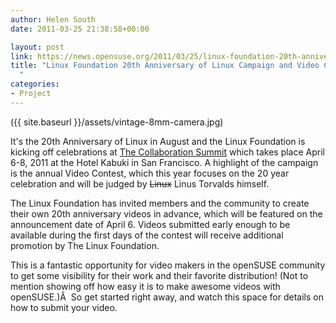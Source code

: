 ```yaml
---
author: Helen South
date: 2011-03-25 21:38:58+00:00

layout: post
link: https://news.opensuse.org/2011/03/25/linux-foundation-20th-anniversary-of-linux-campaign-and-video-contest/
title: "Linux Foundation 20th Anniversary of Linux Campaign and Video Contest\
  "
categories:
- Project
---
```

({{ site.baseurl }}/assets/vintage-8mm-camera.jpg)

It's the 20th Anniversary of Linux in August and the Linux Foundation is kicking off celebrations at [The Collaboration Summit](http://events.linuxfoundation.org/events/collaboration-summit) which takes place April 6-8, 2011 at the Hotel Kabuki in San Francisco. A highlight of the campaign is the annual Video Contest, which this year focuses on the 20 year celebration and will be judged by <del>Linux</del> Linus Torvalds himself.

The Linux Foundation has invited members and the community to create their own 20th anniversary videos in advance, which will be featured on the announcement date of April 6. Videos submitted early enough to be available during the first days of the contest will receive additional promotion by The Linux Foundation.

This is a fantastic opportunity for video makers in the openSUSE community to get some visibility for their work and their favorite distribution! (Not to mention showing off how easy it is to make awesome videos with openSUSE.)Â  So get started right away, and watch this space for details on how to submit your video.		
